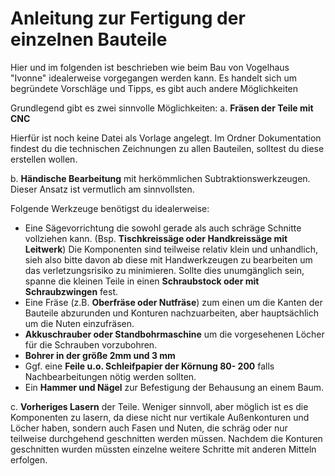# Anleitung zur Fertigung der einzelnen Bauteile

Hier und im folgenden ist beschrieben wie beim Bau von Vogelhaus "Ivonne" idealerweise vorgegangen werden kann. 
Es handelt sich um begründete Vorschläge und Tipps, es gibt auch andere Möglichkeiten

Grundlegend gibt es zwei sinnvolle Möglichkeiten: 
a. __Fräsen der Teile mit CNC__

   Hierfür ist noch keine Datei als Vorlage angelegt. Im Ordner Dokumentation findest du die technischen Zeichnungen zu allen Bauteilen,
   solltest du diese erstellen wollen.
   
b.  __Händische Bearbeitung__ mit herkömmlichen Subtraktionswerkzeugen. Dieser Ansatz ist vermutlich am sinnvollsten. 

Folgende Werkzeuge benötigst du idealerweise:

   - Eine Sägevorrichtung die sowohl gerade als auch schräge Schnitte vollziehen kann. (Bsp. __Tischkreissäge oder Handkreissäge mit Leitwerk__)
     Die Komponenten sind teilweise relativ klein und unhandlich,
     sieh also bitte davon ab diese mit Handwerkzeugen zu bearbeiten um das verletzungsrisiko zu minimieren.
     Sollte dies unumgänglich sein, spanne die kleinen Teile in einen __Schraubstock oder mit Schraubzwingen__ fest. 
   - Eine Fräse (z.B. __Oberfräse oder Nutfräse__) zum einen um die Kanten der Bauteile abzurunden und Konturen nachzuarbeiten, aber hauptsächlich um die Nuten einzufräsen.
   - __Akkuschrauber oder Standbohrmaschine__ um die vorgesehenen Löcher für die Schrauben vorzubohren.
   - __Bohrer in der größe 2mm und 3 mm__
   - Ggf. eine __Feile u.o. Schleifpapier der Körnung 80- 200__ falls Nachbearbeitungen nötig werden sollten.
   - Ein __Hammer und Nägel__ zur Befestigung der Behausung an einem Baum.  


c. __Vorheriges Lasern__ der Teile. Weniger sinnvoll, aber möglich ist es die Komponenten zu lasern, 
da diese nicht nur vertikale Außenkonturen und Löcher haben, 
sondern auch Fasen und Nuten, die schräg oder nur teilweise durchgehend geschnitten werden müssen. 
Nachdem die Konturen geschnitten wurden müssten einzelne weitere Schritte mit anderen Mitteln erfolgen. 
